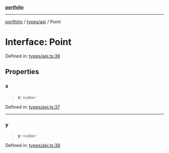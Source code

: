 [**portfolio**](../../../README.md)

***

[portfolio](../../../modules.md) / [types/api](../README.md) / Point

# Interface: Point

Defined in: [types/api.ts:36](https://github.com/tnorlund/Portfolio/blob/0f0387eebdb03225a849175a48b1c48a42e7da30/portfolio/types/api.ts#L36)

## Properties

### x

> **x**: `number`

Defined in: [types/api.ts:37](https://github.com/tnorlund/Portfolio/blob/0f0387eebdb03225a849175a48b1c48a42e7da30/portfolio/types/api.ts#L37)

***

### y

> **y**: `number`

Defined in: [types/api.ts:38](https://github.com/tnorlund/Portfolio/blob/0f0387eebdb03225a849175a48b1c48a42e7da30/portfolio/types/api.ts#L38)
